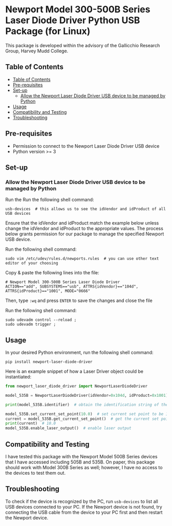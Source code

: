 # Newport Model 300-500B Series Laser Diode Driver Python USB Package (for Linux)


This package is developed within the advisory of the Gallicchio Research Group, Harvey Mudd College.

## Table of Contents

- [Table of Contents](#table-of-contents)
- [Pre-requisites](#pre-requisites)
- [Set-up](#set-up)
  - [Allow the Newport Laser Diode Driver USB device to be managed by Python](#allow-the-newport-laser-diode-driver-usb-device-to-be-managed-by-python)
- [Usage](#usage)
- [Compatibility and Testing](#compatibility-and-testing)
- [Troubleshooting](#troubleshooting)

## Pre-requisites

- Permission to connect to the Newport Laser Diode Driver USB device
- Python version >= 3


## Set-up

### Allow the Newport Laser Diode Driver USB device to be managed by Python

Run the Run the following shell command:

```shell
usb-devices  # this allows us to see the idVendor and idProduct of all USB devices 
```

Ensure that the idVendor and idProduct match the example below unless change the idVendor and idProduct to the appropriate values. The process below grants permission for our package to manage the specified Newport USB device.

Run the following shell command:

```shell
sudo vim /etc/udev/rules.d/newports.rules  # you can use other text editor of your choosing
```

Copy & paste the following lines into the file: 

```
# Newport Model 300-500B Series Laser Diode Driver
ACTION=="add", SUBSYSTEMS=="usb", ATTRS{idVendor}=="104d", ATTRS{idProduct}=="1001", MODE="0666"
```

Then, type `:wq` and press `ENTER` to save the changes and close the file

Run the following shell command:

```shell
sudo udevadm control --reload ;
sudo udevadm trigger ;
```


## Usage

In your desired Python environment, run the following shell command:

```shell
pip install newport-laser-diode-driver
```

Here is an example snippet of how a Laser Driver object could be instantiated:

```python
from newport_laser_diode_driver import NewportLaserDiodeDriver

model_535B = NewportLaserDiodeDriver(idVendor=0x104d, idProduct=0x1001)

print(model_535B.identifier)  # obtain the identification string of the device

model_535B.set_current_set_point(10.0)  # set current set point to be 10.0 mA
current = model_535B.get_current_set_point()  # get the current set point
print(current)  # 10.0
model_535B.enable_laser_output()  # enable laser output
```


## Compatibility and Testing

I have tested this package with the Newport Model 500B Series devices that I have accessed including 505B and 535B. On paper, this package should work with Model 300B Series as well; however, I have no access to the devices to test them out.


## Troubleshooting

To check if the device is recognized by the PC, run `usb-devices` to list all USB devices connected to your PC. If the Newport device is not found, try connecting the USB cable from the device to your PC first and then restart the Newport device.
